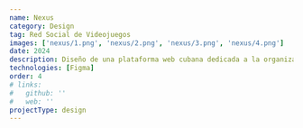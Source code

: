 ```yaml
---
name: Nexus
category: Design
tag: Red Social de Videojuegos
images: ['nexus/1.png', 'nexus/2.png', 'nexus/3.png', 'nexus/4.png']
date: 2024
description: Diseño de una plataforma web cubana dedicada a la organización, gestión y promoción de competencias de videojuegos. El proyecto incluye funcionalidades para la creación de torneos, registro de jugadores y equipos, visualización de rankings y administración de eventos.
technologies: [Figma]
order: 4
# links:
#   github: ''
#   web: ''
projectType: design
---
```

